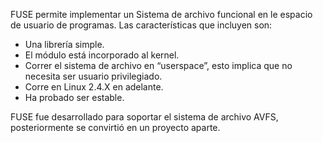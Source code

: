 FUSE permite implementar un Sistema de archivo funcional en le espacio de usuario de programas. Las características que incluyen son:

- Una librería simple.
- El módulo está incorporado al kernel.
- Correr el sistema de archivo en “userspace”, esto implica que no necesita ser usuario privilegiado.
- Corre en Linux 2.4.X en adelante.
- Ha probado ser estable.

FUSE fue desarrollado para soportar el sistema de archivo AVFS, posteriormente se convirtió en un proyecto aparte.